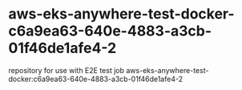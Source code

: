 # aws-eks-anywhere-test-docker-c6a9ea63-640e-4883-a3cb-01f46de1afe4-2
repository for use with E2E test job aws-eks-anywhere-test-docker:c6a9ea63-640e-4883-a3cb-01f46de1afe4-2
